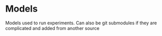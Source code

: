 # Models

Models used to run experiments. Can also be git submodules if they are complicated and added from another source